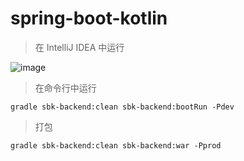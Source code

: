 # spring-boot-kotlin

> 在 IntelliJ IDEA 中运行

![image](https://user-images.githubusercontent.com/8949716/27800009-24f38830-604a-11e7-8c93-31845ff5bc9a.png)

> 在命令行中运行

```
gradle sbk-backend:clean sbk-backend:bootRun -Pdev
```
> 打包

```
gradle sbk-backend:clean sbk-backend:war -Pprod
```